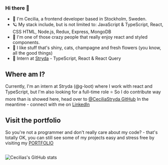 
### Hi there 👋

- 👋 I'm Cecilia, a frontend developer based in Stockholm, Sweden.
- 🪐 My stack include, but is not limited to: JavaScript & TypeScript, React, CSS HTML, Node.js, Redux, Express, MongoDB
- 👻 I'm one of those crazy people that really enjoy react and styled components.
- 💎 I like stuff that's shiny, cats, champagne and fresh flowers (you know, all the good things)
- 🌱 Intern at [Stryda](https://stryda.gg) - TypeScript, React & React Query 

## Where am I?
Currently, I'm an intern at Stryda (@g-loot) where I work with react and TypeScript, but I'm also looking for a full-time role ⭐️
So I do contribute way more than is showed here, head over to [@CeciliaStryda GitHub](https://github.com/CeciliaStryda)
In the meantime - connect with me on [LinkedIn](https://www.linkedin.com/in/ceciliafranlund)

## Visit the portfolio
So you're not a programmer and don't really care about my code? - that's totally OK, you can still see some of my projects easy and stress free by visiting my [PORTFOLIO](https://ceciliafranlund.netlify.app) 

##
![Cecilias's GitHub stats](https://github-readme-stats.vercel.app/api?username=sneezan&show_icons=true&theme=transparent)
<!--
**Sneezan/Sneezan** is a ✨ _special_ ✨ repository because its `README.md` (this file) appears on your GitHub profile.

Here are some ideas to get you started:

- 🔭 I’m currently working on ...
- 🌱 I’m currently learning ...
- 👯 I’m looking to collaborate on ...
- 🤔 I’m looking for help with ...
- 💬 Ask me about ...
- 📫 How to reach me: ...
- 😄 Pronouns: ...
- ⚡ Fun fact: ...
-->
